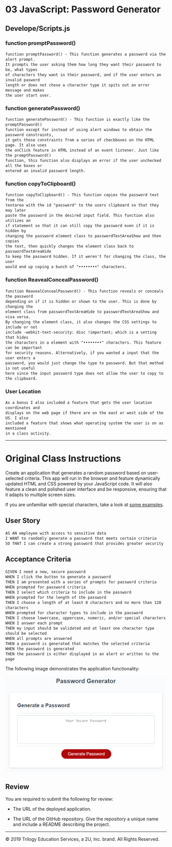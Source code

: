 # 03 JavaScript: Password Generator


## Develope/Scripts.js

### function promptPassword()
```
function promptPassword() - This function generates a password via the alert prompt. 
It prompts the user asking them how long they want their password to be, what types 
of characters they want in their password, and if the user enters an invalid pasword 
length or does not chose a character type it spits out an error message and makes 
the user start over.
```

### function generatePassword()
```
function generatePassword() - This function is exactly like the promptPassword() 
function except for instead of using alert windows to obtain the password constraints, 
it gets those constraints from a series of checkboxes on the HTML page. It also uses 
the onClick feature in HTML instead of an event listener. Just like the promptPassword() 
function, this function also displays an error if the user unchecked all the boxes or 
entered an invalid password length.
```

### function copyToClipboard()
```
function copyToClipboard() - This function copies the password text from the 
textarea with the id "password" to the users clipboard so that they may later 
paste the password in the desired input field. This function also utilizes an 
if statement so that it can still copy the password even if it is hidden by 
changing the password element class to passwordTextAreaShow and then copies 
the text, then quickly changes the element class back to passwordTextAreaHide 
to keep the password hidden. If it weren't for changing the class, the user 
would end up coping a bunch of "••••••••" characters. 
```

### function ReavealConcealPassword()
```
function ReavealConcealPassword() - This function reveals or conceals the password 
depending on if it is hidden or shown to the user. This is done by changing the 
element class from passwordTextAreaHide to passwordTextAreaShow and visa versa. 
By changing the element class, it also changes the CSS settings to include or not 
include -webkit-text-security: disc !important; which is a setting that hides
the characters in a element with "••••••••" characters. This feature can be important 
for security reasons. Alternatively, if you wanted a input that the user enters a 
password, you would just change the type to password. But that method is not useful 
here since the input password type does not allow the user to copy to the clipboard.
```

### User Location
```
As a bonus I also included a feature that gets the user location coordinates and 
displays on the web page if there are on the east or west side of the US. I also 
included a feature that shows what operating system the user is on as mentioned 
in a class activity.
```










-------------------------------------------------------------------------------------------------------------------------------------------------
# Original Class Instructions

Create an application that generates a random password based on user-selected criteria. This app will run in the browser and feature dynamically updated HTML and CSS powered by your JavaScript code. It will also feature a clean and polished user interface and be responsive, ensuring that it adapts to multiple screen sizes.

If you are unfamiliar with special characters, take a look at [some examples](https://www.owasp.org/index.php/Password_special_characters).

## User Story

```
AS AN employee with access to sensitive data
I WANT to randomly generate a password that meets certain criteria
SO THAT I can create a strong password that provides greater security
```

## Acceptance Criteria

```
GIVEN I need a new, secure password
WHEN I click the button to generate a password
THEN I am presented with a series of prompts for password criteria
WHEN prompted for password criteria
THEN I select which criteria to include in the password
WHEN prompted for the length of the password
THEN I choose a length of at least 8 characters and no more than 128 characters
WHEN prompted for character types to include in the password
THEN I choose lowercase, uppercase, numeric, and/or special characters
WHEN I answer each prompt
THEN my input should be validated and at least one character type should be selected
WHEN all prompts are answered
THEN a password is generated that matches the selected criteria
WHEN the password is generated
THEN the password is either displayed in an alert or written to the page
```

The following image demonstrates the application functionality:

![password generator demo](./Assets/03-javascript-homework-demo.png)

## Review

You are required to submit the following for review:

* The URL of the deployed application.

* The URL of the GitHub repository. Give the repository a unique name and include a README describing the project.

- - -
© 2019 Trilogy Education Services, a 2U, Inc. brand. All Rights Reserved.
